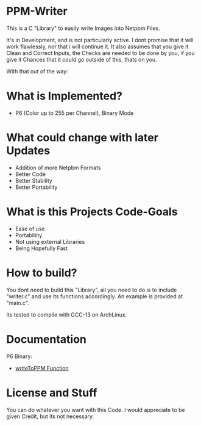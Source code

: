 # PPM-Writer
This is a C "Library" to easily write Images into Netpbm Files.

It's in Development, and is not particularly active.
I dont promise that it will work flawlessly, nor that i will continue it.
It also assumes that you give it Clean and Correct Inputs, the Checks are needed to be done by you, if you give it Chances that it could go outside of this, thats on you.

With that out of the way:

# What is Implemented?
- P6 (Color up to 255 per Channel), Binary Mode

# What could change with later Updates
- Addition of more Netpbm Formats
- Better Code
- Better Stability
- Better Portability

# What is this Projects Code-Goals
- Ease of use
- Portablility
- Not using external Libraries
- Being Hopefully Fast

# How to build?
You dont need to build this "Library", all you need to do is to include "writer.c" and use its functions accordingly.
An example is provided at "main.c".

Its tested to compile with GCC-13 on ArchLinux.

# Documentation
P6 Binary:
- <a href="doc/writeToPPM.md">writeToPPM Function</a>

# License and Stuff
You can do whatever you want with this Code.
I would appreciate to be given Credit, but its not necessary.
